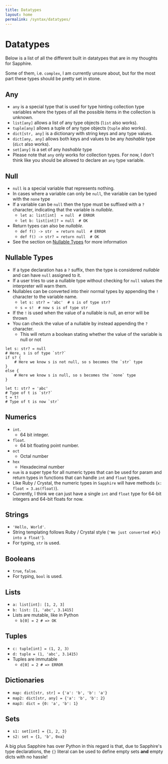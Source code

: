 ```yaml
---
title: Datatypes
layout: home
permalink: /syntax/datatypes/
---
```


# Datatypes
Below is a list of all the different built in datatypes that are in my thoughts for Sapphire.

Some of them, i.e. `complex`, I am currently unsure about, but for the most part these types should be pretty set in stone.

## Any
- `any` is a special type that is used for type hinting collection type variables where the types of all the possible items in the collection is unknown.
- `list[any]` allows a list of any type objects (`list` also works).
- `tuple[any]` allows a tuple of any type objects (`tuple` also works).
- `dict[str, any]` is a dictionary with string keys and any type values.
- `dict[any, any]` allows both keys and values to be any *hashable* type (`dict` also works).
- `set[any]` is a set of any *hashable* type
- Please note that `any` only works for collection types. For now, I don't think like you should be allowed to declare an `any` type variable.

## Null
- `null` is a special variable that represents nothing.
- In cases where a variable can only be `null`, the variable can be typed with the `none` type
- If a variable can be `null` then the type must be suffixed with a `?` character, indicating that the variable is *nullable*.
    - `let a: list[int]  = null  # ERROR`
    - `let b: list[int]? = null  # OK`
- Return types can also be *nullable*.
    - `def f() -> str  = return null  # ERROR`
    - `def f() -> str? = return null  # OK`
- See the section on [Nullable Types](#nullable-types) for more information

## Nullable Types
- If a type declaration has a `?` suffix, then the type is considered *nullable* and can have `null` assigned to it.
- If a user tries to use a nullable type without checking for `null` values the interpreter will warn them.
- Nullables can be converted into their normal types by appending the `!` character to the variable name.
    - `let s: str? = 'abc'  # s is of type str?`
    - `s = s!  # now s is of type str`
- If the `!` is used when the value of a nullable is null, an error will be thrown
- You can check the value of a nullable by instead appending the `?` character.
    - This will return a boolean stating whether the value of the variable is null or not

```sapphire
let s: str? = null
# Here, s is of type `str?`
if s? {
    # Here we know s is not null, so s becomes the `str` type
}
else {
    # Here we know s is null, so s becomes the `none` type
}

let t: str? = 'abc'
# Type of t is `str?`
t = t!
# Type of t is now `str`
```

## Numerics
- `int`.
    - 64 bit integer.
- `float`.
    - 64 bit floating point number.
- `oct`
    - Octal number
- `hex`
    - Hexadecimal number
- `num` is a super type for all numeric types that can be used for param and return types in functions that can handle `int` and `float` types.
- Like Ruby / Crystal, the numeric types in `Sapphire` will have methods (`x: float = 3.as(float)`).
- Currently, I think we can just have a single `int` and `float` type for 64-bit integers and 64-bit floats for now.

## Strings
- `'Hello, World'`.
- String templating follows Ruby / Crystal style (`'We just converted #{x} into a float'`).
- For typing, `str` is used.

## Booleans
- `true`, `false`.
- For typing, `bool` is used.

## Lists
- `a: list[int]: [1, 2, 3]`
- `b: list: [1, 'abc', 3.1415]`
- Lists are mutable, like in Python
    - `b[0] = 2 # => OK`

## Tuples
- `c: tuple[int] = (1, 2, 3)`
- `d: tuple = (1, 'abc', 3.1415)`
- Tuples are immutable
    - `d[0] = 2 # => ERROR`

## Dictionaries
- `map: dict[str, str] = {'a': 'b', 'b': 'a'}`
- `map2: dict[str, any] = {'a': 'b', 'b': 2}`
- `map3: dict = {0: 'a', 'b': 1}`

## Sets
- `s1: set[int] = {1, 2, 3}`
- `s2: set = {1, 'b', 0xa}`

A big plus Sapphire has over Python in this regard is that, due to Sapphire's type declarations, the `{}` literal can be used to define empty sets **and** empty dicts with no hassle!
